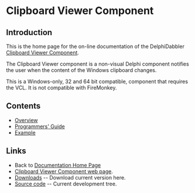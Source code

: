 # Clipboard Viewer Component

## Introduction

This is the home page for the on-line documentation of the DelphiDabbler [Clipboard Viewer Component](https://delphidabbler.com/software/cbview).

The Clipboard Viewer component is a non-visual Delphi component notifies the user when the content of the Windows clipboard changes.

This is a Windows-only, 32 and 64 bit compatible, component that requires the VCL. It is not compatible with FireMonkey.

## Contents

* [Overview](./2/Overview.md)
* [Programmers' Guide](./2/API.md)
* [Example](./2/Example.md)

## Links

* Back to [Documentation Home Page](../index.md)
* [Clipboard Viewer Component web page](https://delphidabbler.com/software/cbview).
* [Downloads](https://sourceforge.net/projects/ddablib/files/cbview/) -- Download current version here.
* [Source code](https://github.com/ddablib/cbview) -- Current development tree.
